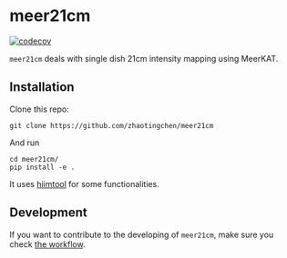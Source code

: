 # **meer21cm**
[![codecov](https://codecov.io/gh/zhaotingchen/meer21cm/graph/badge.svg?token=BEE45774LQ)](https://codecov.io/gh/zhaotingchen/meer21cm)

`meer21cm` deals with single dish 21cm intensity mapping using MeerKAT.

## Installation
Clone this repo:
```
git clone https://github.com/zhaotingchen/meer21cm
```

And run
```
cd meer21cm/
pip install -e .
```

It uses [hiimtool](https://github.com/zhaotingchen/hiimtool) for some functionalities.

## Development
If you want to contribute to the developing of `meer21cm`, make sure you check [the workflow](DEVELOPING.md).
